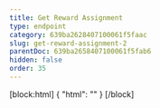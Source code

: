 ```yaml
---
title: Get Reward Assignment
type: endpoint
category: 639ba2628407100061f5faac
slug: get-reward-assignment-2
parentDoc: 639ba2658407100061f5fab6
hidden: false
order: 35
---
```

[block:html]
{
  "html": "<style>\n[title=\"Toggle library\"] { \n  display: none; }\n.LanguagePicker-divider { \n  display: none; }\n.APISectionHeader3LN_-QIR0m7x {\n  display: none; }\n.LanguagePicker-languages1qVVo_v6AlP9 {\n  display: none; }\n</style>"
}
[/block]